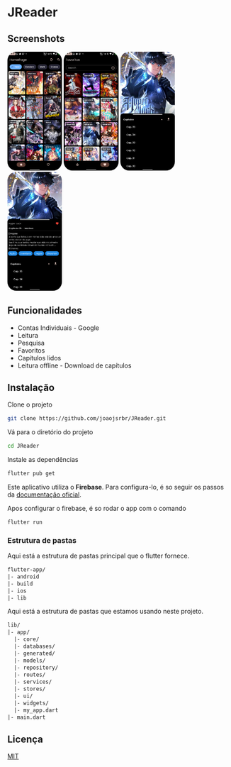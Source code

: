 # JReader

## Screenshots

<p>
  <img width="24.5%" style="border-radius: 20px 20px 20px 20px" src="./.github/Screenshot_01.png" />
  <img width="24.5%" style="border-radius: 20px 20px 20px 20px" src="./.github/Screenshot_02.png" />
  <img width="24.5%" style="border-radius: 20px 20px 20px 20px" src="./.github/Screenshot_03.png" />
  <img width="24.5%" style="border-radius: 20px 20px 20px 20px" src="./.github/Screenshot_04.png" />
</p>

## Funcionalidades

- Contas Individuais - Google
- Leitura
- Pesquisa
- Favoritos
- Capítulos lidos
- Leitura offline - Download de capítulos

## Instalação

Clone o projeto

```bash
git clone https://github.com/joaojsrbr/JReader.git
```

Vá para o diretório do projeto

```bash
cd JReader
```

Instale as dependências

```bash
flutter pub get
```

Este aplicativo utiliza o **Firebase**. Para configura-lo, é so seguir os passos da [documentação oficial](https://firebase.google.com/docs/flutter/setup?hl=pt-br&platform=android).

Apos configurar o firebase, é so rodar o app com o comando

```bash
flutter run
```

### Estrutura de pastas

Aqui está a estrutura de pastas principal que o flutter fornece.

```
flutter-app/
|- android
|- build
|- ios
|- lib
```

Aqui está a estrutura de pastas que estamos usando neste projeto.

```
lib/
|- app/
  |- core/
  |- databases/
  |- generated/
  |- models/
  |- repository/
  |- routes/
  |- services/
  |- stores/
  |- ui/
  |- widgets/
  |- my_app.dart
|- main.dart
```

## Licença

[MIT](./LICENSE)
